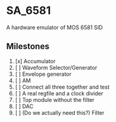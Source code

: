 # SA_6581

A hardware emulator of MOS 6581 SID

## Milestones

1. [x] Accumulator
2. [ ] Waveform Selector/Generator 
3. [ ] Envelope generator
4. [ ] AM
5. [ ] Connect all three together and test
6. [ ] A real regfile and a clock divider
7. [ ] Top module without the filter
8. [ ] DAC
9. [ ] (Do we actually need this?) Filter
